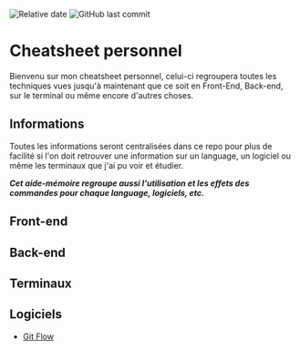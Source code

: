 ![Relative date](https://img.shields.io/date/1574726400?label=Created) ![GitHub last commit](https://img.shields.io/github/last-commit/sinhast/CheatSheets?label=Last%20commit)

# Cheatsheet personnel

Bienvenu sur mon cheatsheet personnel, celui-ci regroupera toutes les techniques vues jusqu'à maintenant que ce soit en Front-End, Back-end, sur le terminal ou même encore d'autres choses.

## Informations

Toutes les informations seront centralisées dans ce repo pour plus de facilité si l'on doit retrouver une information sur un language, un logiciel ou même les terminaux que j'ai pu voir et étudier.

**_Cet aide-mémoire regroupe aussi l'utilisation et les effets des commandes pour chaque language, logiciels, etc._**

## Front-end

## Back-end

## Terminaux

## Logiciels
* [Git Flow](/tree/master/logiciels/git-flow)